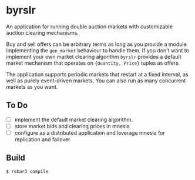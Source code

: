 byrslr
=====

An application for running double auction markets with customizable
auction clearing mechanisms.

Buy and sell offers can be arbitrary terms as long as you provide a
module implementing the `gen_market` behaviour to handle them. If you
don't want to implement your own market clearing algorithm `byrslr`
provides a default market mechanism that operates on `{Quantity,
Price}` tuples as offers.

The application supports periodic markets that restart at a fixed
interval, as well as purely event-driven markets. You can also run as
many concurrent markets as you want.

To Do
-----

- [ ] implement the default market clearing algorithm.
- [ ] store market bids and clearing prices in mnesia
- [ ] configure as a distributed application and leverage mnesia for
      replication and failover

Build
-----

    $ rebar3 compile
